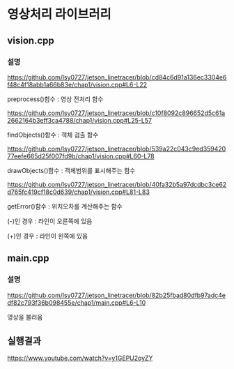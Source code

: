 # 영상처리 라이브러리

## vision.cpp

### 설명

https://github.com/lsy0727/jetson_linetracer/blob/cd84c6d91a136ec3304e6f48c4f18abb1a66b83e/chap1/vision.cpp#L6-L22

preprocess()함수 : 영상 전처리 함수

https://github.com/lsy0727/jetson_linetracer/blob/c10f8092c896652d5c61a2662164b3eff3ca4788/chap1/vision.cpp#L25-L57

findObjects()함수 : 객체 검출 함수

https://github.com/lsy0727/jetson_linetracer/blob/539a22c043c9ed35942077eefe665d25f007fd9b/chap1/vision.cpp#L60-L78

drawObjects()함수 : 객체범위를 표시해주는 함수

https://github.com/lsy0727/jetson_linetracer/blob/40fa32b5a97dcdbc3ce62d765fc419cf18c0d639/chap1/vision.cpp#L81-L83

getError()함수 : 위치오차를 계산해주는 함수

(-)인 경우 : 라인이 오른쪽에 있음

(+)인 경우 : 라인이 왼쪽에 있음


## main.cpp

### 설명

https://github.com/lsy0727/jetson_linetracer/blob/82b25fbad80dfb97adc4edf82c793f36b098455e/chap1/main.cpp#L6-L10

영상을 불러옴


## 실행결과

https://www.youtube.com/watch?v=y1GEPU2oyZY
